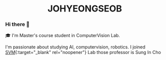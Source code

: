 # <center> JOHYEONGSEOB </center>  


### Hi there 👋

🎓 I'm Master's course student in ComputerVision Lab.

I'm passionate about studying AI, computervision, robotics. I joined [SVM](https://sites.google.com/view/csi2267svm/){:target="_blank" rel="noopener"} Lab those professor is Sung In Cho

<!--
**johyeongseob/johyeongseob** is a ✨ _special_ ✨ repository because its `README.md` (this file) appears on your GitHub profile.

Here are some ideas to get you started:

- 🔭 I’m currently working on ...
- 🌱 I’m currently learning ...
- 👯 I’m looking to collaborate on ...
- 🤔 I’m looking for help with ...
- 💬 Ask me about ...
- 📫 How to reach me: ...
- 😄 Pronouns: ...
- ⚡ Fun fact: ...
-->
